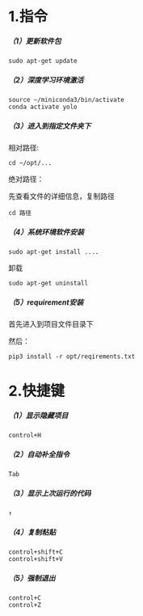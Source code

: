 # 1.指令

##### （1）更新软件包

```
sudo apt-get update
```

##### （2）深度学习环境激活

```
source ~/miniconda3/bin/activate
conda activate yolo
```

##### （3）进入到指定文件夹下

相对路径:

```
cd ~/opt/...
```

绝对路径：

先查看文件的详细信息，复制路径

```
cd 路径
```

##### （4）系统环境软件安装

```
sudo apt-get install ....
```

卸载

```
sudo apt-get uninstall
```



##### （5）requirement安装

首先进入到项目文件目录下

然后：

```
pip3 install -r opt/reqirements.txt
```

# 2.快捷键

##### （1）显示隐藏项目

```
control+H
```

##### （2）自动补全指令

```
Tab
```

##### （3）显示上次运行的代码

```
↑
```

##### （4）复制粘贴

```
control+shift+C
control+shift+V
```

##### （5）强制退出

```
control+C
control+Z
```

